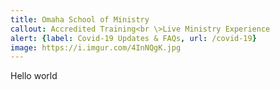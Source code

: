```yaml
---
title: Omaha School of Ministry
callout: Accredited Training<br \>Live Ministry Experience
alert: {label: Covid-19 Updates & FAQs, url: /covid-19}
image: https://i.imgur.com/4InNQgK.jpg
---
```


Hello world
